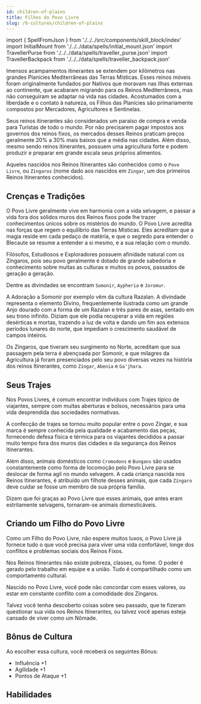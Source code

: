 ```yaml
---
id: children-of-plains
title: Filhos do Povo Livre
slug: /6-cultures/children-of-plains
---
```


import { SpellFromJson } from './../../src/components/skill_block/index'
import InitialMount from './../../data/spells/initial_mount.json'
import TravellerPurse from './../../data/spells/traveller_purse.json'
import TravellerBackpack from './../../data/spells/traveller_backpack.json'

Imensos acampamentos itinerantes se extendem por kilômetros nas grandes Planícies Mediterrâneas das Terras Místicas. Esses reinos móveis foram originalmente fundados por Nativos que moravam nas Ilhas externas ao continente, que acabaram migrando para os Reinos Mediterrâneos, mas não conseguiram se adaptar na vida nas cidades. Acostumados com a liberdade e o contato à natureza, os Filhos das Planícies são primariamente compostos por Mercadores, Agricultores e Sentinelas.

Seus reinos itinerantes são considerados um paraíso de compra e venda para Turistas de todo o mundo. Por não precisarem pagar impostos aos governos dos reinos fixos, os mercados desses Reinos praticam preços geralmente 20% a 30% mais baixos que a média nas cidades. Além disso, mesmo sendo reinos itinerantes, possuem uma agricultura forte e podem produzir e preparar em grande escala seus próprios alimentos.

Aqueles nascidos nos Reinos Itinerantes são conhecidos como o `Povo Livre`, ou `Zíngaros` (nome dado aos nascidos em `Zingar`, um dos primeiros Reinos Itinerantes conhecidos).

## Crenças e Tradições

O Povo Livre geralmente vive em harmonia com a vida selvagem, e passar a vida fora dos sólidos muros dos Reinos fixos pode lhe trazer conhecimentos únicos sobre os mistérios do mundo.
O Povo Livre acredita nas forças que regem o equilíbrio das Terras Místicas. Eles acreditam que a magia reside em cada pedaço de matéria, e que o segredo para entender o Blecaute se resume a entender a si mesmo, e a sua relação com o mundo.

Filósofos, Estudiosos e Exploradores possuem afinidade natural com os Zíngaros, pois seu povo geralmente é dotado de grande sabedoria e conhecimento sobre muitas as culturas e muitos os povos, passados de geração a geração.

Dentre as divindades se encontram `Somonir`, `Aypheria` e `Joromur`.

A Adoração a Somonir por exemplo vêm da cultura Razalan. A divindade representa o elemento Divino, frequentemente ilustrada como um grande Anjo dourado com a forma de um Razalan e três pares de asas, sentado em seu trono infinito.
Diziam que ele podia recuperar a vida em regiões desérticas e mortas, trazendo a luz de volta e dando um fim aos extensos períodos lunares do norte, que impediam o crescimento saudável de campos inteiros.

Os Zíngaros, que tiveram seu surgimento no Norte, acreditam que sua passagem pela terra é abençoada por Somonir, e que milagres da Agricultura já foram presenciados pelo seu povo diversas vezes na história dos reinos Itinerantes, como `Zíngar`, `Abenia` e `Ga'jhara`.

## Seus Trajes

Nos Povos Livres, é comum encontrar indivíduos com Trajes típico de viajantes, sempre com muitas aberturas e bolsos, necessários para uma vida desprendida das sociedades normativas.

A confecção de trajes se tornou muito popular entre o povo Zíngar, e sua marca é sempre conhecida pela qualidade e acabamento das peças, fornecendo defesa física e térmica para os viajantes decididos a passar muito tempo fora dos muros das cidades e da segurança dos Reinos Itinerantes.

Além disso, animais domésticos como `Cromodons` e `Bungans` são usados constantemente como forma de locomoção pelo Povo Livre para se deslocar de forma agil no mundo selvagem. A cada criança nascida nos Reinos Itinerantes, é atribuído um filhote desses animais, que cada `Zíngaro` deve cuidar se fosse um membro de sua própria família.

Dizem que foi graças ao Povo Livre que esses animais, que antes eram estritamente selvagens, tornaram-se animais domesticáveis.

## Criando um Filho do Povo Livre

Como um Filho do Povo Livre, não espere muitos luxos, o Povo Livre já fornece tudo o que você precisa para viver uma vida confortável, longe dos conflitos e problemas sociais dos Reinos Fixos.

Nos Reinos Itinerantes não existe pobreza, classes, ou fome. O poder é gerado pelo trabalho em equipe e a união. Tudo é compartilhado como um comportamento cultural.

Nascido no Povo Livre, você pode não concordar com esses valores, ou estar em constante conflito com a comodidade dos Zíngaros.

Talvez você tenha descoberto coisas sobre seu passado, que te fizeram questionar sua vida nos Reinos Itinerantes, ou talvez você apenas esteja cansado de viver como um Nômade.

## Bônus de Cultura

Ao escolher essa cultura, você receberá os seguintes Bônus:

- Influência +1
- Agilidade +1
- Pontos de Ataque +1

## Habilidades

<SpellFromJson spellData={InitialMount} />
<SpellFromJson spellData={TravellerPurse} />
<SpellFromJson spellData={TravellerBackpack} />
